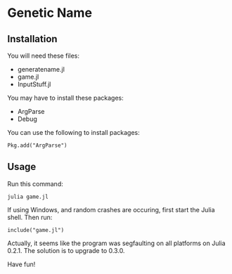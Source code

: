 # Genetic Name
## Installation
You will need these files:
- generatename.jl
- game.jl
- InputStuff.jl

You may have to install these packages:
- ArgParse
- Debug

You can use the following to install packages:
```
Pkg.add("ArgParse")
```

## Usage
Run this command:
```
julia game.jl
```
If using Windows, and random crashes are occuring, first start the Julia shell.
Then run:
```
include("game.jl")
```

Actually, it seems like the program was segfaulting on all platforms on Julia 0.2.1. The solution is to upgrade to 0.3.0.

Have fun!

